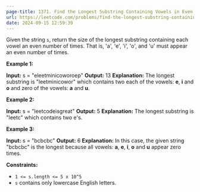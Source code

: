 ```yaml
---
page-title: 1371. Find the Longest Substring Containing Vowels in Even Counts
url: https://leetcode.com/problems/find-the-longest-substring-containing-vowels-in-even-counts/description/?envType=daily-question&envId=2024-09-15
date: 2024-09-15 12:59:39
---
```

Given the string `s`, return the size of the longest substring containing each vowel an even number of times. That is, 'a', 'e', 'i', 'o', and 'u' must appear an even number of times.

**Example 1:**

**Input:** s = "eleetminicoworoep"
**Output:** 13
**Explanation:** The longest substring is "leetminicowor" which contains two each of the vowels: **e**, **i** and **o** and zero of the vowels: **a** and **u**.

**Example 2:**

**Input:** s = "leetcodeisgreat"
**Output:** 5
**Explanation:** The longest substring is "leetc" which contains two e's.

**Example 3:**

**Input:** s = "bcbcbc"
**Output:** 6
**Explanation:** In this case, the given string "bcbcbc" is the longest because all vowels: **a**, **e**, **i**, **o** and **u** appear zero times.

**Constraints:**

-   `1 <= s.length <= 5 x 10^5`
-   `s` contains only lowercase English letters.